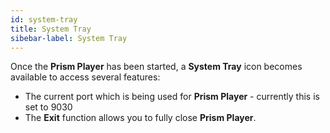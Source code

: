 ```yaml
---
id: system-tray
title: System Tray
sibebar-label: System Tray
---
```


Once the **Prism Player** has been started, a **System Tray** icon becomes available to access several features:

* The current port which is being used for **Prism Player** - currently this is set to 9030
* The **Exit** function allows you to fully close **Prism Player**.
  
<!-- * **Open Command Line** gives access to full control of the application locally or remotely. A full list of the available commands can be seen by typing help. 
* **Open LUA Script** allows the use of scripts to execute predetermined actions within the application. 
For further explanation of **Command Line** functions see the Command Line Section of this manual or type *help* once the **Command Line Terminal** is open.

For further explanation of **LUA scripting**, see the the LUA section of this manual or go to: <a href="https://www.lua.org/" target="_blank">https://www.lua.org/</a> -->
